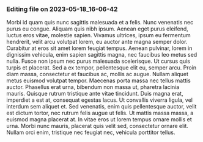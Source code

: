 

### Editing file on 2023-05-18_16-06-42

Morbi id quam quis nunc sagittis malesuada et a felis. Nunc venenatis nec purus eu congue. Aliquam quis nibh ipsum. Aenean eget purus eleifend, luctus eros vitae, molestie sapien. Vivamus ultrices, ipsum eu fermentum hendrerit, velit arcu volutpat lorem, eu auctor ante magna semper dolor. Curabitur at eros sit amet lorem feugiat tempus. Aenean pulvinar, lorem in dignissim vehicula, enim sapien sagittis magna, nec faucibus leo metus sed nulla. Fusce non ipsum nec purus malesuada scelerisque. Ut cursus quis turpis et placerat. Sed a ex tempor, pellentesque elit eu, semper arcu.
Proin diam massa, consectetur et faucibus ac, mollis ac augue. Nullam aliquet metus euismod volutpat tempor. Maecenas porta massa nec tellus mattis auctor. Phasellus erat urna, bibendum non massa ut, pharetra lacinia mauris. Quisque rutrum tristique ante vitae tincidunt. Duis magna erat, imperdiet a est at, consequat egestas lacus. Ut convallis viverra ligula, vel interdum sem aliquet et. Sed venenatis, enim quis pellentesque auctor, velit est dictum tortor, nec rutrum felis augue ut felis. Ut mattis massa massa, a euismod magna placerat at. In vitae eros ut lorem tempus ornare mollis et urna. Morbi nunc mauris, placerat quis velit sed, consectetur ornare elit. Nullam orci enim, tristique nec feugiat nec, vehicula porttitor tellus.


